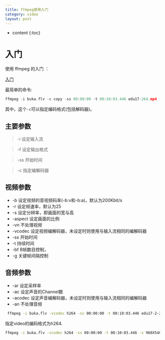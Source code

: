 ```yaml
---
title: ffmpeg使用入门
category: video
layout: post
---
```

* content
{:toc}

# 入门

使用 ffmpeg 的入门 ：

[入门](https://zhuanlan.zhihu.com/p/27366331)

最简单的命令:

```c
ffmpeg -i buka.flv -c copy -ss 00:00:00 -t 00:10:03.446 edu17-264.mp4
```
其中，这个`-c`可以指定编码格式(包括解码器)。

## 主要参数

>   -i 设定输入流

>   -f 设定输出格式

>   -ss 开始时间

>   -c 指定编解码器


## 视频参数

* -b 设定视频的音视频码率(-b:v和-b:a)，默认为200Kbit/s
* -r 设定帧速率，默认为25
* -s 设定分辨率，即画面的宽与高
* -aspect 设定画面的比例
* -vn 不处理视频
* -vcodec 设定视频编解码器，未设定时则使用与输入流相同的编解码器
* -ss 开始时间
* -t 持续时间
* -bf B帧数目控制，
* -g 关键帧间隔控制

## 音频参数

* -ar 设定采样率
* -ac 设定声音的Channel数
* -acodec 设定声音编解码器，未设定时则使用与输入流相同的编解码器
* -an 不处理音频

```bash
 ffmpeg -i buka.flv -vcodec h264 -ss 00:00:00 -t 00:10:03.446 edu17-2-264.mp4 
```
指定video的编码格式为h264.

```bash
ffmpeg -i buka.flv -vcodec h264 -ss 00:00:00 -t 00:10:03.446 -s 960X540 edu18-960-540-264.mp4
```